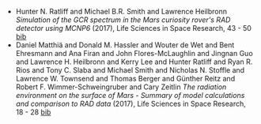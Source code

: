 - Hunter N. Ratliff and Michael B.R. Smith and Lawrence Heilbronn *Simulation of the GCR spectrum in the Mars curiosity rover's RAD detector using MCNP6* (2017), Life Sciences in Space Research, 43 - 50   [bib](bib/RATLIFF201743.bib)
- Daniel Matthiä and Donald M. Hassler and Wouter de Wet and Bent Ehresmann and Ana Firan and John Flores-McLaughlin and Jingnan Guo and Lawrence H. Heilbronn and Kerry Lee and Hunter Ratliff and Ryan R. Rios and Tony C. Slaba and Michael Smith and Nicholas N. Stoffle and Lawrence W. Townsend and Thomas Berger and Günther Reitz and Robert F. Wimmer-Schweingruber and Cary Zeitlin *The radiation environment on the surface of Mars - Summary of model calculations and comparison to RAD data* (2017), Life Sciences in Space Research, 18 - 28   [bib](bib/MATTHIA201718.bib)
